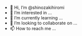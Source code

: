 - 👋 Hi, I’m @shinozakihiromi
- 👀 I’m interested in ...
- 🌱 I’m currently learning ...
- 💞️ I’m looking to collaborate on ...
- 📫 How to reach me ...

<!---
shinozakihiromi/shinozakihiromi is a ✨ special ✨ repository because its `README.md` (this file) appears on your GitHub profile.
You can click the Preview link to take a look at your changes.
--->
